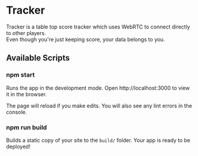 # Tracker

Tracker is a table top score tracker which uses WebRTC to connect directly to other players.<br />
Even though you're just keeping score, your data belongs to you.

## Available Scripts

### npm start

Runs the app in the development mode.
Open http://localhost:3000 to view it in the browser.

The page will reload if you make edits.
You will also see any lint errors in the console.

### npm run build

Builds a static copy of your site to the `build/` folder.
Your app is ready to be deployed!